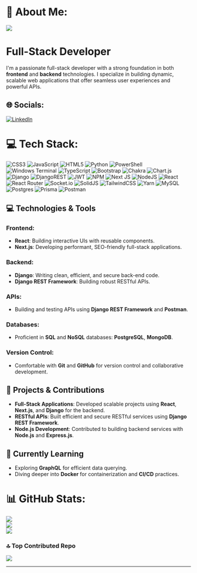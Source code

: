 # 💫 About Me:
[![](https://visitcount.itsvg.in/api?id=sohangpurh53&icon=0&color=0)](https://visitcount.itsvg.in)

# Full-Stack Developer

I'm a passionate full-stack developer with a strong foundation in both **frontend** and **backend** technologies. I specialize in building dynamic, scalable web applications that offer seamless user experiences and powerful APIs.

## 🌐 Socials:
[![LinkedIn](https://img.shields.io/badge/LinkedIn-%230077B5.svg?logo=linkedin&logoColor=white)](https://www.linkedin.com/in/hakimuddin-sohangpur-3aa439177)

# 💻 Tech Stack:
![CSS3](https://img.shields.io/badge/css3-%231572B6.svg?style=for-the-badge&logo=css3&logoColor=white) ![JavaScript](https://img.shields.io/badge/javascript-%23323330.svg?style=for-the-badge&logo=javascript&logoColor=%23F7DF1E) ![HTML5](https://img.shields.io/badge/html5-%23E34F26.svg?style=for-the-badge&logo=html5&logoColor=white) ![Python](https://img.shields.io/badge/python-3670A0?style=for-the-badge&logo=python&logoColor=ffdd54) ![PowerShell](https://img.shields.io/badge/PowerShell-%235391FE.svg?style=for-the-badge&logo=powershell&logoColor=white) ![Windows Terminal](https://img.shields.io/badge/Windows%20Terminal-%234D4D4D.svg?style=for-the-badge&logo=windows-terminal&logoColor=white) ![TypeScript](https://img.shields.io/badge/typescript-%23007ACC.svg?style=for-the-badge&logo=typescript&logoColor=white) ![Bootstrap](https://img.shields.io/badge/bootstrap-%238511FA.svg?style=for-the-badge&logo=bootstrap&logoColor=white) ![Chakra](https://img.shields.io/badge/chakra-%234ED1C5.svg?style=for-the-badge&logo=chakraui&logoColor=white) ![Chart.js](https://img.shields.io/badge/chart.js-F5788D.svg?style=for-the-badge&logo=chart.js&logoColor=white) ![Django](https://img.shields.io/badge/django-%23092E20.svg?style=for-the-badge&logo=django&logoColor=white) ![DjangoREST](https://img.shields.io/badge/DJANGO-REST-ff1709?style=for-the-badge&logo=django&logoColor=white&color=ff1709&labelColor=gray) ![JWT](https://img.shields.io/badge/JWT-black?style=for-the-badge&logo=JSON%20web%20tokens) ![NPM](https://img.shields.io/badge/NPM-%23CB3837.svg?style=for-the-badge&logo=npm&logoColor=white) ![Next JS](https://img.shields.io/badge/Next-black?style=for-the-badge&logo=next.js&logoColor=white) ![NodeJS](https://img.shields.io/badge/node.js-6DA55F?style=for-the-badge&logo=node.js&logoColor=white) ![React](https://img.shields.io/badge/react-%2320232a.svg?style=for-the-badge&logo=react&logoColor=%2361DAFB) ![React Router](https://img.shields.io/badge/React_Router-CA4245?style=for-the-badge&logo=react-router&logoColor=white) ![Socket.io](https://img.shields.io/badge/Socket.io-black?style=for-the-badge&logo=socket.io&badgeColor=010101) ![SolidJS](https://img.shields.io/badge/SolidJS-2c4f7c?style=for-the-badge&logo=solid&logoColor=c8c9cb) ![TailwindCSS](https://img.shields.io/badge/tailwindcss-%2338B2AC.svg?style=for-the-badge&logo=tailwind-css&logoColor=white) ![Yarn](https://img.shields.io/badge/yarn-%232C8EBB.svg?style=for-the-badge&logo=yarn&logoColor=white) ![MySQL](https://img.shields.io/badge/mysql-4479A1.svg?style=for-the-badge&logo=mysql&logoColor=white) ![Postgres](https://img.shields.io/badge/postgres-%23316192.svg?style=for-the-badge&logo=postgresql&logoColor=white) ![Prisma](https://img.shields.io/badge/Prisma-3982CE?style=for-the-badge&logo=Prisma&logoColor=white) ![Postman](https://img.shields.io/badge/Postman-FF6C37?style=for-the-badge&logo=postman&logoColor=white)

## 💻 Technologies & Tools

### **Frontend**:
- **React**: Building interactive UIs with reusable components.
- **Next.js**: Developing performant, SEO-friendly full-stack applications.

### **Backend**:
- **Django**: Writing clean, efficient, and secure back-end code.
- **Django REST Framework**: Building robust RESTful APIs.

### **APIs**:
- Building and testing APIs using **Django REST Framework** and **Postman**.

### **Databases**:
- Proficient in **SQL** and **NoSQL** databases: **PostgreSQL**, **MongoDB**.

### **Version Control**:
- Comfortable with **Git** and **GitHub** for version control and collaborative development.

## 🚀 Projects & Contributions
- **Full-Stack Applications**: Developed scalable projects using **React**, **Next.js**, and **Django** for the backend.
- **RESTful APIs**: Built efficient and secure RESTful services using **Django REST Framework**.
- **Node.js Development**: Contributed to building backend services with **Node.js** and **Express.js**.

## 🌱 Currently Learning
- Exploring **GraphQL** for efficient data querying.
- Diving deeper into **Docker** for containerization and **CI/CD** practices.





# 📊 GitHub Stats:
![](https://github-readme-stats.vercel.app/api/top-langs/?username=sohangpurh53&theme=vue-dark&hide_border=false&include_all_commits=true&count_private=true&layout=compact)<br/>
![](https://github-readme-streak-stats.herokuapp.com/?user=sohangpurh53&theme=vue-dark&hide_border=false)<br/>
![](https://github-readme-stats.vercel.app/api?username=sohangpurh53&theme=vue-dark&hide_border=false&include_all_commits=true&count_private=true)<br/>



### 🔝 Top Contributed Repo
![](https://github-contributor-stats.vercel.app/api?username=sohangpurh53&limit=5&theme=vue-dark&combine_all_yearly_contributions=true)

---


<!-- Proudly created with GPRM ( https://gprm.itsvg.in ) -->
